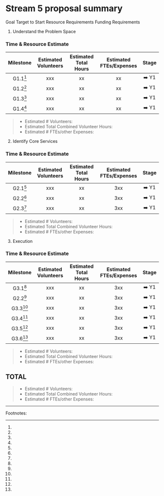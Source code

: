 # Stream 5 proposal summary

Goal                 Target to Start                   Resource Requirements            Funding Requirements
1) Understand the Problem Space

### Time & Resource Estimate

| Milestone | Estimated Volunteers | Estimated Total Hours | Estimated FTEs/Expenses | Stage |
| :-------: | :------------------: | :-------------------: | :---------------------: | :---: |
|  G1.1[^1] |         xxx          |             xx        |           xx            | ➡️ Y1 |
|  G1.2[^1] |         xxx          |             xx        |           xx            | ➡️ Y1 |
|  G1.3[^1] |         xxx          |             xx        |           xx            | ➡️ Y1 |
|  G1.4[^1] |         xxx          |             xx        |           xx            | ➡️ Y1 |
> - Estimated # Volunteers:
> - Estimated Total Combined Volunteer Hours: 
> - Estimated # FTEs/other Expenses:

2) Identify Core Services

### Time & Resource Estimate

| Milestone | Estimated Volunteers | Estimated Total Hours | Estimated FTEs/Expenses | Stage |
| :-------: | :------------------: | :-------------------: | :---------------------: | :---: |
|  G2.1[^1] |         xxx          |             xx         |          3xx           | ➡️ Y1 |
|  G2.2[^1] |         xxx          |             xx         |          3xx           | ➡️ Y1 |
|  G2.3[^1] |         xxx          |             xx         |          3xx           | ➡️ Y1 |

> - Estimated # Volunteers:
> - Estimated Total Combined Volunteer Hours: 
> - Estimated # FTEs/other Expenses:


3) Execution

### Time & Resource Estimate

| Milestone | Estimated Volunteers | Estimated Total Hours | Estimated FTEs/Expenses | Stage |
| :-------: | :------------------: | :-------------------: | :---------------------: | :---: |
|  G3.1[^1] |         xxx          |             xx         |          3xx           | ➡️ Y1 |
|  G2.2[^1] |         xxx          |             xx         |          3xx           | ➡️ Y1 |
|  G3.3[^1] |         xxx          |             xx         |          3xx           | ➡️ Y1 |
|  G3.4[^1] |         xxx          |             xx         |          3xx           | ➡️ Y1 |
|  G3.5[^1] |         xxx          |             xx         |          3xx           | ➡️ Y1 |
|  G3.6[^1] |         xxx          |             xx         |          3xx           | ➡️ Y1 |

> - Estimated # Volunteers:
> - Estimated Total Combined Volunteer Hours: 
> - Estimated # FTEs/other Expenses:

## TOTAL ##
> - Estimated # Volunteers:
> - Estimated Total Combined Volunteer Hours: 
> - Estimated # FTEs/other Expenses:

--------
Footnotes:
[^1]: 
